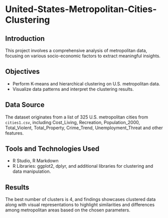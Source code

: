 # United-States-Metropolitan-Cities-Clustering

## Introduction

This project involves a comprehensive analysis of metropolitan data, focusing on various socio-economic factors to extract meaningful insights.

## Objectives

- Perform K-means and hierarchical clustering on U.S. metropolitan data.
- Visualize data patterns and interpret the clustering results.

## Data Source

The dataset originates from a list of 325 U.S. metropolitan cities from `cities1.csv`, including Cost_Living, Recreation, Population_2000, Total_Violent, Total_Property, Crime_Trend, Unemployment_Threat and other features.


## Tools and Technologies Used

- R Studio, R Markdown
- R Libraries: ggplot2, dplyr, and additional libraries for clustering and data manipulation.

## Results

The best number of clusters is 4, and findings showcases clustered data along with visual representations to highlight similarities and differences among metropolitan areas based on the chosen parameters.



